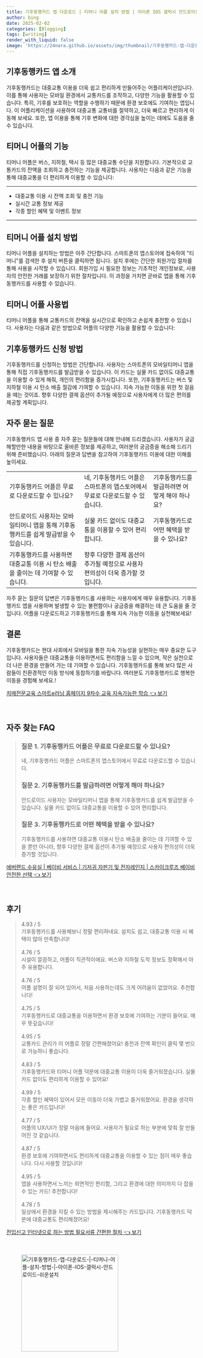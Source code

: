 ```yaml
---
title: 기후동행카드 앱 다운로드 | 티머니 어플 설치 방법 | 아이폰 IOS 갤럭시 안드로이드 쉬운설치
author: bing
date: 2025-02-02
categories: [Blogging]
tags: [writing]
render_with_liquid: false
image: 'https://24nara.github.io/assets/img/thumbnail/기후동행카드-앱-다운로드-|-티머니-어플-설치-방법-|-아이폰-IOS-갤럭시-안드로이드-쉬운설치.webp'
---
```



<h2 id='기후동행카드_어플_소개'>기후동행카드 앱 소개</h2>

<p>기후동행카드는 대중교통 이용을 더욱 쉽고 편리하게 만들어주는 어플리케이션입니다. 이를 통해 사용자는 모바일 환경에서 교통카드를 조작하고, 다양한 기능을 활용할 수 있습니다. 특히, 기후를 보호하는 역할을 수행하기 때문에 환경 보호에도 기여하는 앱입니다. 이 어플리케이션을 사용하여 대중교통 교통비를 절약하고, 더욱 빠르고 편리하게 이동해 보세요. 또한, 앱 이용을 통해 기후 변화에 대한 경각심을 높이는 데에도 도움을 줄 수 있습니다.</p>

<h2 id='티머니_어플_기능'>티머니 어플의 기능</h2>

<p>티머니 어플은 버스, 지하철, 택시 등 많은 대중교통 수단을 지원합니다. 기본적으로 교통카드의 잔액을 조회하고 충전하는 기능을 제공합니다. 사용자는 다음과 같은 기능을 통해 대중교통을 더 편리하게 이용할 수 있습니다:</p>

<hr />

<ul>
    <li>대중교통 이용 시 잔액 조회 및 충전 기능</li>
    <li>실시간 교통 정보 제공</li>
    <li>각종 할인 혜택 및 이벤트 정보</li>
</ul>

<hr />

<h2 id='어플_설치_방법'>티머니 어플 설치 방법</h2>

<p>티머니 어플을 설치하는 방법은 아주 간단합니다. 스마트폰의 앱스토어에 접속하여 "티머니"를 검색한 후 설치 버튼을 클릭하면 됩니다. 설치 후에는 간단한 회원가입 절차를 통해 사용을 시작할 수 있습니다. 회원가입 시 필요한 정보는 기초적인 개인정보로, 사용자의 안전한 거래를 보장하기 위한 절차입니다. 이 과정을 거치면 곧바로 앱을 통해 기후동행카드를 사용할 수 있습니다.</p>

<h2 id='어플_사용법'>티머니 어플 사용법</h2>

<p>티머니 어플을 통해 교통카드의 잔액을 실시간으로 확인하고 손쉽게 충전할 수 있습니다. 사용자는 다음과 같은 방법으로 어플의 다양한 기능을 활용할 수 있습니다:</p>

<h2 id='기후동행카드_신청방법'>기후동행카드 신청 방법</h2>

<p>기후동행카드를 신청하는 방법은 간단합니다. 사용자는 스마트폰의 모바일티머니 앱을 통해 직접 기후동행카드를 발급받을 수 있습니다. 이 카드는 실물 카드 없이도 대중교통을 이용할 수 있게 해줘, 개인의 편리함을 증가시킵니다. 또한, 기후동행카드는 버스 및 지하철 이용 시 탄소 배출 절감에 기여할 수 있습니다. 지속 가능한 이동을 위한 첫 걸음을 떼는 것이죠. 향후 다양한 결제 옵션이 추가될 예정으로 사용자에게 더 많은 편의를 제공할 계획입니다.</p>

<h2 id='자주_묻는_질문'>자주 묻는 질문</h2>

<p>기후동행카드 앱 사용 중 자주 묻는 질문들에 대해 안내해 드리겠습니다. 사용자가 궁금해할만한 내용을 바탕으로 올바른 정보를 제공하고, 여러분의 궁금증을 해소해 드리기 위해 준비했습니다. 아래의 질문과 답변을 참고하여 기후동행카드 이용에 대한 이해를 높이세요.</p>

<table>
    <tr>
        <td>기후동행카드 어플은 무료로 다운로드할 수 있나요?</td>
        <td>네, 기후동행카드 어플은 스마트폰의 앱스토어에서 무료로 다운로드할 수 있습니다.</td>
        <td>기후동행카드를 발급하려면 어떻게 해야 하나요?</td>
    </tr>
    <tr>
        <td>안드로이드 사용자는 모바일티머니 앱을 통해 기후동행카드를 쉽게 발급받을 수 있습니다.</td>
        <td>실물 카드 없이도 대중교통을 이용할 수 있어 편리합니다.</td>
        <td>기후동행카드로 어떤 혜택을 받을 수 있나요?</td>
    </tr>
    <tr>
        <td>기후동행카드를 사용하면 대중교통 이용 시 탄소 배출을 줄이는 데 기여할 수 있습니다.</td>
        <td>향후 다양한 결제 옵션이 추가될 예정으로 사용자 편의성이 더욱 증가할 것입니다.</td>
        <td></td>
    </tr>
</table>

<p>자주 묻는 질문의 답변은 기후동행카드를 사용하는 사용자에게 매우 유용합니다. 기후동행카드 앱을 사용하며 발생할 수 있는 불편함이나 궁금증을 해결하는 데 큰 도움을 줄 것입니다. 어플을 다운로드하고 기후동행카드를 통해 지속 가능한 이동을 실천해보세요!</p>

<h2 id='소결론'>결론</h2>

<p>기후동행카드는 현대 사회에서 모바일을 통한 지속 가능성을 실현하는 매우 중요한 도구입니다. 사용자들은 대중교통을 이용하면서도 편리함을 느낄 수 있으며, 작은 실천으로 더 나은 환경을 만들어 가는 데 기여할 수 있습니다. 기후동행카드를 통해 보다 많은 사람들이 친환경적인 이동 방식에 동참하기를 바랍니다. 여러분도 기후동행카드로 행복한 이동을 경험해 보세요.!</p>


<p><a class="click-button" title="치매전문교육 스마트e러닝 홈페이지 9차수 교육 지속가능한 학습" href="https://24nara.github.io/posts/%EC%B9%98%EB%A7%A4%EC%A0%84%EB%AC%B8%EA%B5%90%EC%9C%A1-%EC%8A%A4%EB%A7%88%ED%8A%B8e%EB%9F%AC%EB%8B%9D-%ED%99%88%ED%8E%98%EC%9D%B4%EC%A7%80-9%EC%B0%A8%EC%88%98-%EA%B5%90%EC%9C%A1-%EC%A7%80%EC%86%8D%EA%B0%80%EB%8A%A5%ED%95%9C-%ED%95%99%EC%8A%B5/" rel="dofollow">치매전문교육 스마트e러닝 홈페이지 9차수 교육 지속가능한 학습 👈 보기</a></p><br>
<h2 id='자주_찾는_FAQ'>자주 찾는 FAQ</h2>
<div itemscope="" itemtype="https://schema.org/FAQPage"> 
<blockquote> 
<div itemscope="" itemprop="mainEntity" itemtype="https://schema.org/Question"> 
<h3 itemprop="name">질문 1. 기후동행카드 어플은 무료로 다운로드할 수 있나요?</h3> 
<div itemscope="" itemprop="acceptedAnswer" itemtype="https://schema.org/Answer"> 
<span itemprop="text"> 
<p>네, 기후동행카드 어플은 스마트폰의 앱스토어에서 무료로 다운로드할 수 있습니다.</p> 
</span> 
</div> 
</div> 
<div itemscope="" itemprop="mainEntity" itemtype="https://schema.org/Question"> 
<h3 itemprop="name">질문 2. 기후동행카드를 발급하려면 어떻게 해야 하나요?</h3> 
<div itemscope="" itemprop="acceptedAnswer" itemtype="https://schema.org/Answer"> 
<span itemprop="text"> 
<p>안드로이드 사용자는 모바일티머니 앱을 통해 기후동행카드를 쉽게 발급받을 수 있습니다. 실물 카드 없이도 대중교통을 이용할 수 있어 편리합니다.</p> 
</span> 
</div> 
</div> 
<div itemscope="" itemprop="mainEntity" itemtype="https://schema.org/Question"> 
<h3 itemprop="name">질문 3. 기후동행카드로 어떤 혜택을 받을 수 있나요?</h3> 
<div itemscope="" itemprop="acceptedAnswer" itemtype="https://schema.org/Answer"> 
<span itemprop="text"> 
<p>기후동행카드를 사용하면 대중교통 이용시 탄소 배출을 줄이는 데 기여할 수 있을 뿐만 아니라, 향후 다양한 결제 옵션이 추가될 예정으로 사용자 편의성이 더욱 증가할 것입니다.</p> 
</span> 
</div> 
</div> 
</blockquote> 
</div>
<p><a class="click-button" title="에버랜드 수유실 | 베이비 서비스 | 기저귀 자판기 및 전자레인지 | 스카이크루즈 베이비 안전한 선택" href="https://24nara.github.io/posts/%EC%97%90%EB%B2%84%EB%9E%9C%EB%93%9C-%EC%88%98%EC%9C%A0%EC%8B%A4-%EB%B2%A0%EC%9D%B4%EB%B9%84-%EC%84%9C%EB%B9%84%EC%8A%A4-%EA%B8%B0%EC%A0%80%EA%B7%80-%EC%9E%90%ED%8C%90%EA%B8%B0-%EB%B0%8F-%EC%A0%84%EC%9E%90%EB%A0%88%EC%9D%B8%EC%A7%80-%EC%8A%A4%EC%B9%B4%EC%9D%B4%ED%81%AC%EB%A3%A8%EC%A6%88-%EB%B2%A0%EC%9D%B4%EB%B9%84-%EC%95%88%EC%A0%84%ED%95%9C-%EC%84%A0%ED%83%9D/" rel="dofollow">에버랜드 수유실 | 베이비 서비스 | 기저귀 자판기 및 전자레인지 | 스카이크루즈 베이비 안전한 선택 👈 보기</a></p><br>
<h2 id='후기'>후기</h2>
<div itemscope itemtype="https://schema.org/Product">
  <blockquote>
  <div itemprop="review" itemscope itemtype="https://schema.org/Review">
      <div itemprop="reviewRating" itemscope itemtype="https://schema.org/Rating"> <span itemprop="ratingValue">4.93</span> / <span itemprop="bestRating">5</span> </div>
      <span itemprop="reviewBody">기후동행카드를 사용해보니 정말 편리하네요. 설치도 쉽고, 대중교통 이용 시 혜택이 많아 만족합니다!</span>
  </div>
  <br>
  <div itemprop="review" itemscope itemtype="https://schema.org/Review">
      <div itemprop="reviewRating" itemscope itemtype="https://schema.org/Rating"> <span itemprop="ratingValue">4.76</span> / <span itemprop="bestRating">5</span> </div>
      <span itemprop="reviewBody">시설이 깔끔하고, 어플이 직관적이에요. 버스와 지하철 도착 정보도 정확해서 아주 유용합니다.</span>
  </div>
  <br>
  <div itemprop="review" itemscope itemtype="https://schema.org/Review">
      <div itemprop="reviewRating" itemscope itemtype="https://schema.org/Rating"> <span itemprop="ratingValue">4.76</span> / <span itemprop="bestRating">5</span> </div>
      <span itemprop="reviewBody">어플 설명이 잘 되어 있어서, 처음 사용하는데도 크게 어려움이 없었어요. 추천합니다!</span>
  </div>
  <br>
  <div itemprop="review" itemscope itemtype="https://schema.org/Review">
      <div itemprop="reviewRating" itemscope itemtype="https://schema.org/Rating"> <span itemprop="ratingValue">4.75</span> / <span itemprop="bestRating">5</span> </div>
      <span itemprop="reviewBody">기후동행카드로 대중교통을 이용하면서 환경 보호에 기여하는 기분이 들어요. 매우 뜻깊습니다!</span>
  </div>
  <br>
  <div itemprop="review" itemscope itemtype="https://schema.org/Review">
      <div itemprop="reviewRating" itemscope itemtype="https://schema.org/Rating"> <span itemprop="ratingValue">4.95</span> / <span itemprop="bestRating">5</span> </div>
      <span itemprop="reviewBody">교통카드 관리가 이 어플로 정말 간편해졌어요! 충전과 잔액 확인이 클릭 몇 번으로 가능하니 좋습니다.</span>
  </div>
  <br>
  <div itemprop="review" itemscope itemtype="https://schema.org/Review">
      <div itemprop="reviewRating" itemscope itemtype="https://schema.org/Rating"> <span itemprop="ratingValue">4.83</span> / <span itemprop="bestRating">5</span> </div>
      <span itemprop="reviewBody">기후동행카드와 티머니 어플 덕분에 대중교통 이용이 더욱 즐거워졌습니다. 실물 카드 없이도 편리하게 이용할 수 있어요!</span>
  </div>
  <br>
  <div itemprop="review" itemscope itemtype="https://schema.org/Review">
      <div itemprop="reviewRating" itemscope itemtype="https://schema.org/Rating"> <span itemprop="ratingValue">4.99</span> / <span itemprop="bestRating">5</span> </div>
      <span itemprop="reviewBody">각종 할인 혜택이 있어서 모든 이동이 더욱 가볍고 즐거워졌어요. 환경을 생각하는 좋은 카드입니다!</span>
  </div>
  <br>
  <div itemprop="review" itemscope itemtype="https://schema.org/Review">
      <div itemprop="reviewRating" itemscope itemtype="https://schema.org/Rating"> <span itemprop="ratingValue">4.77</span> / <span itemprop="bestRating">5</span> </div>
      <span itemprop="reviewBody">어플의 UX/UI가 정말 마음에 들어요. 사용자가 필요로 하는 부분에 맞춰 잘 만들어진 것 같습니다.</span>
  </div>
  <br>
  <div itemprop="review" itemscope itemtype="https://schema.org/Review">
      <div itemprop="reviewRating" itemscope itemtype="https://schema.org/Rating"> <span itemprop="ratingValue">4.87</span> / <span itemprop="bestRating">5</span> </div>
      <span itemprop="reviewBody">환경 보호에 기여하면서도 편리하게 대중교통을 이용할 수 있는 점이 매우 좋습니다. 다시 사용할 것입니다!</span>
  </div>
  <br>
  <div itemprop="review" itemscope itemtype="https://schema.org/Review">
      <div itemprop="reviewRating" itemscope itemtype="https://schema.org/Rating"> <span itemprop="ratingValue">4.95</span> / <span itemprop="bestRating">5</span> </div>
      <span itemprop="reviewBody">앱을 사용하면서 느끼는 외면적인 편리함, 그리고 환경에 대한 의미까지 다 잡을 수 있는 카드! 추천합니다!</span>
  </div>
  <br>
  <div itemprop="review" itemscope itemtype="https://schema.org/Review">
      <div itemprop="reviewRating" itemscope itemtype="https://schema.org/Rating"> <span itemprop="ratingValue">4.78</span> / <span itemprop="bestRating">5</span> </div>
      <span itemprop="reviewBody">일상에서 환경을 지킬 수 있는 방법을 제시해주는 카드입니다. 기후동행카드 덕분에 대중교통도 편리해졌어요!</span>
  </div>
  </blockquote>
</div>
<p><a class="click-button" title="전입신고 인터넷으로 하는 방법 필요서류 간편한 절차" href="https://24nara.github.io/posts/%EC%A0%84%EC%9E%85%EC%8B%A0%EA%B3%A0-%EC%9D%B8%ED%84%B0%EB%84%B7%EC%9C%BC%EB%A1%9C-%ED%95%98%EB%8A%94-%EB%B0%A9%EB%B2%95-%ED%95%84%EC%9A%94%EC%84%9C%EB%A5%98-%EA%B0%84%ED%8E%B8%ED%95%9C-%EC%A0%88%EC%B0%A8/" rel="dofollow">전입신고 인터넷으로 하는 방법 필요서류 간편한 절차 👈 보기</a></p><br>
<figure class="image"><img src="https://24nara.github.io/assets/img/thumbnail/기후동행카드-앱-다운로드-|-티머니-어플-설치-방법-|-아이폰-IOS-갤럭시-안드로이드-쉬운설치.webp" alt="기후동행카드-앱-다운로드-|-티머니-어플-설치-방법-|-아이폰-IOS-갤럭시-안드로이드-쉬운설치" width="256" height="256"></figure>